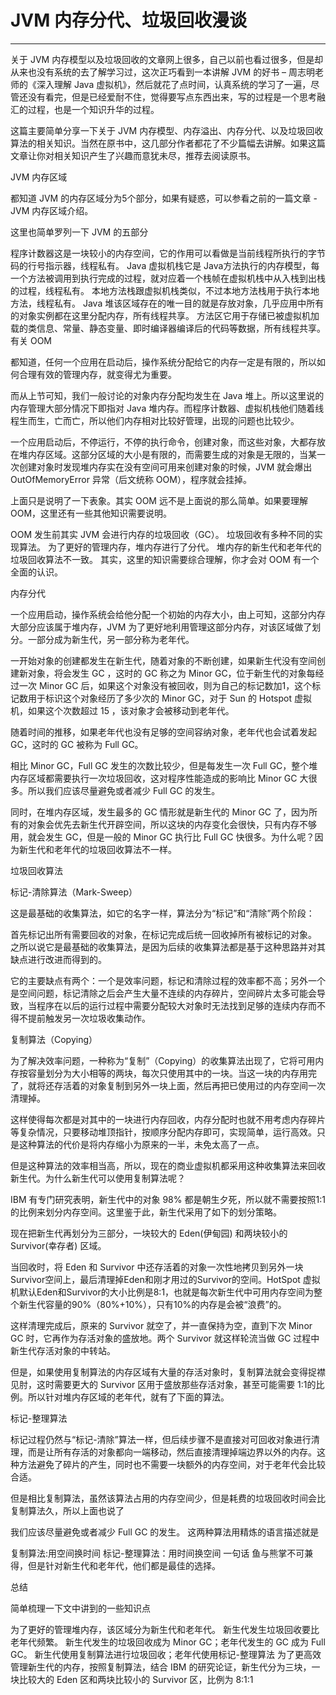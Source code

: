 
  # JVM 内存分代、垃圾回收漫谈
  ---
  
  关于 JVM 内存模型以及垃圾回收的文章网上很多，自己以前也看过很多，但是却从来也没有系统的去了解学习过，这次正巧看到一本讲解 JVM 的好书 – 周志明老师的《深入理解 Java 虚拟机》，然后就花了点时间，认真系统的学习了一遍，尽管还没有看完，但是已经爱耐不住，觉得要写点东西出来，写的过程是一个思考融汇的过程，也是一个知识升华的过程。
  
  这篇主要简单分享一下关于 JVM 内存模型、内存溢出、内存分代、以及垃圾回收算法的相关知识。当然在原书中，这几部分作者都花了不少篇幅去讲解。如果这篇文章让你对相关知识产生了兴趣而意犹未尽，推荐去阅读原书。
  
  JVM 内存区域
  
  都知道 JVM 的内存区域分为5个部分，如果有疑惑，可以参看之前的一篇文章 - JVM 内存区域介绍。
  
  这里也简单罗列一下 JVM 的五部分
  
  程序计数器这是一块较小的内存空间，它的作用可以看做是当前线程所执行的字节码的行号指示器，线程私有。
  Java 虚拟机栈它是 Java方法执行的内存模型，每一个方法被调用到执行完成的过程，就对应着一个栈帧在虚拟机栈中从入栈到出栈的过程，线程私有。
  本地方法栈跟虚拟机栈类似，不过本地方法栈用于执行本地方法，线程私有。
  Java 堆该区域存在的唯一目的就是存放对象，几乎应用中所有的对象实例都在这里分配内存，所有线程共享。
  方法区它用于存储已被虚拟机加载的类信息、常量、静态变量、即时编译器编译后的代码等数据，所有线程共享。
  有关 OOM
  
  都知道，任何一个应用在启动后，操作系统分配给它的内存一定是有限的，所以如何合理有效的管理内存，就变得尤为重要。
  
  而从上节可知，我们一般讨论的对象内存分配均发生在 Java 堆上。所以这里说的内存管理大部分情况下即指对 Java 堆内存。而程序计数器、虚拟机栈他们随着线程生而生，亡而亡，所以他们内存相对比较好管理，出现的问题也比较少。
  
  一个应用启动后，不停运行，不停的执行命令，创建对象，而这些对象，大都存放在堆内存区域。这部分区域的大小是有限的，而需要生成的对象是无限的，当某一次创建对象时发现堆内存实在没有空间可用来创建对象的时候，JVM 就会爆出 OutOfMemoryError 异常（后文统称 OOM），程序就会挂掉。
  
  上面只是说明了一下表象。其实 OOM 远不是上面说的那么简单。如果要理解 OOM，这里还有一些其他知识需要说明。
  
  OOM 发生前其实 JVM 会进行内存的垃圾回收（GC）。
  垃圾回收有多种不同的实现算法。
  为了更好的管理内存，堆内存进行了分代。
  堆内存的新生代和老年代的垃圾回收算法不一致。
  其实，这里的知识需要综合理解，你才会对 OOM 有一个全面的认识。
  
  内存分代
  
  一个应用启动，操作系统会给他分配一个初始的内存大小，由上可知，这部分内存大部分应该属于堆内存，JVM 为了更好地利用管理这部分内存，对该区域做了划分。一部分成为新生代，另一部分称为老年代。
  
  一开始对象的创建都发生在新生代，随着对象的不断创建，如果新生代没有空间创建新对象，将会发生 GC ，这时的 GC 称之为 Minor GC，位于新生代的对象每经过一次 Minor GC 后，如果这个对象没有被回收，则为自己的标记数加1，这个标记数用于标识这个对象经历了多少次的 Minor GC，对于 Sun 的 Hotspot 虚拟机，如果这个次数超过 15 ，该对象才会被移动到老年代。
  
  随着时间的推移，如果老年代也没有足够的空间容纳对象，老年代也会试着发起 GC，这时的 GC 被称为 Full GC。
  
  相比 Minor GC，Full GC 发生的次数比较少，但是每发生一次 Full GC，整个堆内存区域都需要执行一次垃圾回收，这对程序性能造成的影响比 Minor GC 大很多。所以我们应该尽量避免或者减少 Full GC 的发生。
  
  同时，在堆内存区域，发生最多的 GC 情形就是新生代的 Minor GC 了，因为所有的对象会优先去新生代开辟空间，所以这块的内存变化会很快，只有内存不够用，就会发生 GC，但是一般的 Minor GC 执行比 Full GC 快很多。为什么呢？因为新生代和老年代的垃圾回收算法不一样。
  
  垃圾回收算法
  
  标记-清除算法（Mark-Sweep）
  
  这是最基础的收集算法，如它的名字一样，算法分为“标记”和“清除”两个阶段：
  
  首先标记出所有需要回收的对象，在标记完成后统一回收掉所有被标记的对象。
  之所以说它是最基础的收集算法，是因为后续的收集算法都是基于这种思路并对其缺点进行改进而得到的。
  
  它的主要缺点有两个：一个是效率问题，标记和清除过程的效率都不高；另外一个是空间问题，标记清除之后会产生大量不连续的内存碎片，空间碎片太多可能会导致，当程序在以后的运行过程中需要分配较大对象时无法找到足够的连续内存而不得不提前触发另一次垃圾收集动作。
  
  复制算法（Copying）
  
  为了解决效率问题，一种称为“复制”（Copying）的收集算法出现了，它将可用内存按容量划分为大小相等的两块，每次只使用其中的一块。当这一块的内存用完了，就将还存活着的对象复制到另外一块上面，然后再把已使用过的内存空间一次清理掉。
  
  这样使得每次都是对其中的一块进行内存回收，内存分配时也就不用考虑内存碎片等复杂情况，只要移动堆顶指针，按顺序分配内存即可，实现简单，运行高效。只是这种算法的代价是将内存缩小为原来的一半，未免太高了一点。
  
  但是这种算法的效率相当高，所以，现在的商业虚拟机都采用这种收集算法来回收新生代。为什么新生代可以使用复制算法呢？
  
  IBM 有专门研究表明，新生代中的对象 98% 都是朝生夕死，所以就不需要按照1:1的比例来划分内存空间。这里鉴于此，新生代采用了如下的划分策略。
  
  现在把新生代再划分为三部分，一块较大的 Eden(伊甸园) 和两块较小的 Survivor(幸存者) 区域。
  
  当回收时，将 Eden 和 Survivor 中还存活着的对象一次性地拷贝到另外一块Survivor空间上，最后清理掉Eden和刚才用过的Survivor的空间。HotSpot 虚拟机默认Eden和Survivor的大小比例是8∶1，也就是每次新生代中可用内存空间为整个新生代容量的90%（80%+10%），只有10%的内存是会被“浪费”的。
  
  这样清理完成后，原来的 Survivor 就空了，并一直保持为空，直到下次 Minor GC 时，它再作为存活对象的盛放地。两个 Survivor 就这样轮流当做 GC 过程中新生代存活对象的中转站。
  
  但是，如果使用复制算法的内存区域有大量的存活对象时，复制算法就会变得捉襟见肘，这时需要更大的 Survivor 区用于盛放那些存活对象，甚至可能需要 1:1的比例。所以针对堆内存区域的老年代，就有了下面的算法。
  
  标记-整理算法
  
  标记过程仍然与“标记-清除”算法一样，但后续步骤不是直接对可回收对象进行清理，而是让所有存活的对象都向一端移动，然后直接清理掉端边界以外的内存。这种方法避免了碎片的产生，同时也不需要一块额外的内存空间，对于老年代会比较合适。
  
  但是相比复制算法，虽然该算法占用的内存空间少，但是耗费的垃圾回收时间会比复制算法久，所以上面也说了
  
  我们应该尽量避免或者减少 Full GC 的发生。
  这两种算法用精炼的语言描述就是
  
  复制算法:用空间换时间
  标记-整理算法：用时间换空间
  一句话 鱼与熊掌不可兼得，但是针对新生代和老年代，他们都是最佳的选择。
  
  总结
  
  简单梳理一下文中讲到的一些知识点
  
  为了更好的管理堆内存，该区域分为新生代和老年代。
  新生代发生垃圾回收要比老年代频繁。
  新生代发生的垃圾回收成为 Minor GC；老年代发生的 GC 成为 Full GC。
  新生代使用复制算法进行垃圾回收；老年代使用标记-整理算法
  为了更高效管理新生代的内存，按照复制算法，结合 IBM 的研究论证，新生代分为三块，一块比较大的 Eden 区和两块比较小的 Survivor 区，比例为 8:1:1
